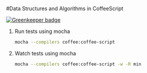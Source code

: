 #Data Structures and Algorithms in CoffeeScript

[![Greenkeeper badge](https://badges.greenkeeper.io/tusharmath/js-algorithms.svg)](https://greenkeeper.io/)


1. Run tests using mocha

	```bash
	mocha --compilers coffee:coffee-script
	```

2. Watch tests using mocha

	```bash
	mocha --compilers coffee:coffee-script -w -R min
	```
